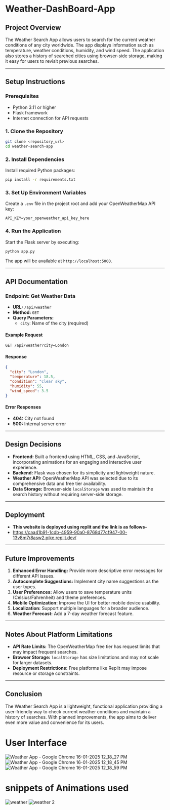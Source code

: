 # Weather-DashBoard-App

## **Project Overview**

The Weather Search App allows users to search for the current weather conditions of any city worldwide. The app displays information such as temperature, weather conditions, humidity, and wind speed. The application also stores a history of searched cities using browser-side storage, making it easy for users to revisit previous searches.

---

## **Setup Instructions**

### **Prerequisites**
- Python 3.11 or higher
- Flask framework
- Internet connection for API requests

### **1. Clone the Repository**
```bash
git clone <repository_url>
cd weather-search-app
```

### **2. Install Dependencies**
Install required Python packages:
```bash
pip install -r requirements.txt
```

### **3. Set Up Environment Variables**
Create a `.env` file in the project root and add your OpenWeatherMap API key:
```plaintext
API_KEY=your_openweather_api_key_here
```

### **4. Run the Application**
Start the Flask server by executing:
```bash
python app.py
```

The app will be available at `http://localhost:5000`.

---

## **API Documentation**

### **Endpoint: Get Weather Data**
- **URL:** `/api/weather`
- **Method:** `GET`
- **Query Parameters:**
  - `city`: Name of the city (required)

#### **Example Request**
```http
GET /api/weather?city=London
```

#### **Response**
```json
{
  "city": "London",
  "temperature": 18.5,
  "condition": "clear sky",
  "humidity": 55,
  "wind_speed": 3.5
}
```

#### **Error Responses**
- **404:** City not found
- **500:** Internal server error

---

## **Design Decisions**

- **Frontend:** Built a frontend using HTML, CSS, and JavaScript, incorporating animations for an engaging and interactive user experience.
- **Backend:** Flask was chosen for its simplicity and lightweight nature.
- **Weather API:** OpenWeatherMap API was selected due to its comprehensive data and free tier availability.
- **Data Storage:** Browser-side `localStorage` was used to maintain the search history without requiring server-side storage.

---
## **Deployment**
- **This website is deployed using replit and the link is as follows-**
- https://caa41b91-1cdb-4959-90a0-8768d77cf947-00-13v8m7r8asw2.pike.replit.dev/

---
## **Future Improvements**

1. **Enhanced Error Handling:** Provide more descriptive error messages for different API issues.
2. **Autocomplete Suggestions:** Implement city name suggestions as the user types.
3. **User Preferences:** Allow users to save temperature units (Celsius/Fahrenheit) and theme preferences.
4. **Mobile Optimization:** Improve the UI for better mobile device usability.
5. **Localization:** Support multiple languages for a broader audience.
6. **Weather Forecast:** Add a 7-day weather forecast feature.

---

## **Notes About Platform Limitations**

- **API Rate Limits:** The OpenWeatherMap free tier has request limits that may impact frequent searches.
- **Browser Storage:** `localStorage` has size limitations and may not scale for larger datasets.
- **Deployment Restrictions:** Free platforms like Replit may impose resource or storage constraints.

---

## **Conclusion**
The Weather Search App is a lightweight, functional application providing a user-friendly way to check current weather conditions and maintain a history of searches. With planned improvements, the app aims to deliver even more value and convenience for its users.
# **User Interface**
![Weather App - Google Chrome 16-01-2025 12_18_27 PM](https://github.com/user-attachments/assets/c0130b29-5a5e-4bd4-ac13-e3ad10001d69)
![Weather App - Google Chrome 16-01-2025 12_18_45 PM](https://github.com/user-attachments/assets/6f61a87d-d29d-4d70-85f5-37c1469b1644)
![Weather App - Google Chrome 16-01-2025 12_18_59 PM](https://github.com/user-attachments/assets/835b5d52-7bad-4c19-959c-9c1dd1cf03cf)
# **snippets of Animations used**
![weather](https://github.com/user-attachments/assets/a813c3a5-1aa4-431b-aa6e-495c8f22319c)
![weather 2](https://github.com/user-attachments/assets/061c8be6-884c-4c28-ae65-0c47fc3a0e1e)


